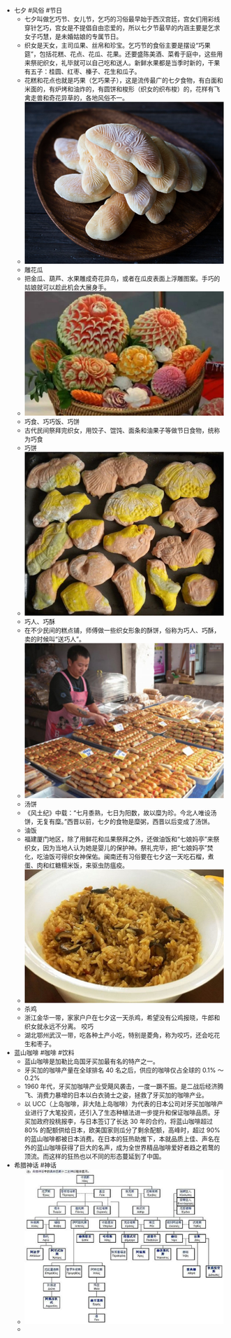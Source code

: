 - 七夕 #风俗 #节日
	- 七夕叫做乞巧节、女儿节，乞巧的习俗最早始于西汉宫廷，宫女们用彩线穿针乞巧，宫女是不提倡自由恋爱的，所以七夕节最早的内涵主要是乞求女子巧慧，是未婚姑娘的专属节日。
	- 织女是天女，主司瓜果、丝帛和珍宝。乞巧节的食俗主要是摆设“巧果筵”，包括花糕、花点、花瓜、花果。还要盛陈美酒、菜肴于庭中，这些用来祭祀织女，礼毕就可以自己吃和送人。新鲜水果都是当季时新的，干果有五子：桂圆、红枣、榛子、花生和瓜子。
	- 花糕和花点也就是巧果（乞巧果子），这是流传最广的七夕食物，有白面和米面的，有炉烤和油炸的，有圆饼和梭形（织女的织布梭）的，花样有飞禽走兽和奇花异草的，各地风俗不一。
	- ![image.png](../assets/image_1659573863008_0.png)
	- 雕花瓜
	- 把金瓜、葫芦、水果雕成奇花异鸟，或者在瓜皮表面上浮雕图案。手巧的姑娘就可以趁此机会大展身手。
	- ![image.png](../assets/image_1659573882454_0.png)
	- 巧食、巧巧饭、巧饼
	- 古代民间祭拜完织女，用饺子、馄饨、面条和油果子等做节日食物，统称为巧食
	- 巧饼
	- ![image.png](../assets/image_1659573907594_0.png)
	- 巧人、巧酥
	- 在不少民间的糕点铺，师傅做一些织女形象的酥饼，俗称为巧人、巧酥，卖的时候叫“送巧人”。
	- ![image.png](../assets/image_1659573944120_0.png)
	- 汤饼
	- 《风土纪》中载：“七月黍熟，七日为阳数，故以糜为珍。今北人唯设汤饼，无复有糜。”西晋以前，七夕的食物是糜粥，西晋以后变成了汤饼。
	- 油饭
	- 福建厦门地区，除了用鲜花和瓜果祭拜之外，还做油饭和“七娘妈亭”来祭织女，因为当地人认为她是婴儿的保护神。祭礼完毕，把“七娘妈亭”焚化，吃油饭可得织女神保佑。闽南还有习俗要在七夕这一天吃石榴，煮蛋、肉和红糖糯米饭，来驱虫防瘟疫。
	- ![image.png](../assets/image_1659573974162_0.png)
	- 杀鸡
	- 浙江金华一带，家家户户在七夕这一天杀鸡，希望没有公鸡报晓，牛郎和织女就永远不分离。
	  咬巧
	- 湖北鄂州武汉一带，吃各种土产小吃，特别是菱角，称为咬巧，还会吃花生和枣子。
- 蓝山咖啡 #咖啡 #饮料
	- 蓝山咖啡是加勒比岛国牙买加最有名的特产之一。
	- 牙买加的咖啡产量在全球排名 40 名之后，供应的咖啡仅占全球的 0.1% ～ 0.2%
	- 1960 年代，牙买加咖啡产业受飓风袭击，一度一蹶不振。是二战后经济腾飞、消费力暴增的日本以白衣骑士之姿，拯救了牙买加的咖啡产业。
	- 以 UCC（上岛咖啡，非大陆上岛咖啡）为代表的日本公司对牙买加咖啡产业进行了大笔投资，还引入了生态种植法进一步提升和保证咖啡品质。牙买加政府投桃报李，与日本签订了长达 30 年的合约，将蓝山咖啡超过 80% 的配额供给日本，欧美国家则瓜分了剩余配额，高峰时，超过 90% 的蓝山咖啡都被日本消费。在日本的狂热助推下，本就品质上佳、声名在外的蓝山咖啡获得了巨大的名声，成为全世界精品咖啡爱好者趋之若鹜的顶流。而这样的狂热也以不同的形态蔓延到了中国。
- 希腊神话 #神话
	- ![image.png](../assets/image_1659596352843_0.png)
	-